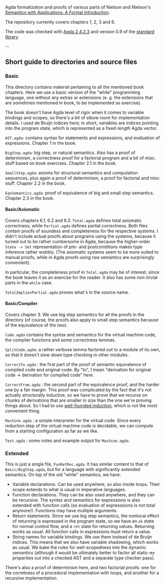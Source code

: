 
Agda formalization and proofs of various parts of Nielson and Nielson's [Semantics with Applications: A Formal Introduction](http://www.amazon.com/Semantics-With-Applications-Introduction-Professional/dp/0471929808).

The repository currently covers chapters 1, 2, 3 and 6.

The code was checked with [Agda 2.4.2.3](https://hackage.haskell.org/package/Agda) and version 0.9 of the [standard library](https://github.com/agda/agda-stdlib/releases).

--

## Short guide to directories and source files

### Basic

This directory contains material pertaining to all the mentioned book chapters. Here we use a basic version of the "while" programming language, one without any extras or extensions (e. g. the extensions that are sometimes mentioned in book, to be implemented as exercise).

The book doesn't have Agda level of rigor when it comes to variable bindings and scopes, so there's a bit of elbow room for implementation details. I used de Bruijn indices here; in short, variables are indices pointing into the program state, which is represented as a fixed-length Agda vector.

`AST.agda`: contains syntax for statements and expressions, and evaluation of expressions. Chapter 1 in the book. 

`BigStep.agda`: big step, or natural semantics. Also has a proof of determinism, a correctness proof for a factorial program and a bit of misc. stuff based on book exercises. Chapter 2.1 in the book. 

`SmallStep.agda`: axioms for structural semantics and computation sequences, plus again a proof of determinism, a proof for factorial and misc stuff. Chapter 2.2 in the book. 

`EqvSemantics.agda`: proof of equivalence of big and small step semantics. Chapter 2.3 in the book. 

#### Basic/Axiomatic

Covers chapters 6.1, 6.2 and 6.3. `Total.agda` defines total axiomatic correctness, while `Partial.agda` defines partial correctness. Both files contain proofs of soundess and completeness for the respective systems. I didn't include actual proofs about programs using the systems, because it turned out to be rather cumbersome in Agda, because the higher-order `State -> Set` representation of pre- and postconditions makes type inference rather wobbly. (The axiomatic systems seem to be more suited to manual proofs, while in Agda proofs using raw semantics are surprisingly convenient). 

In particular, the completeness proof in `Total.agda` may be of interest, since the book leaves it as an exercise for the reader. It also has some non-trivial parts in the `while` case. 

`TotalImpliesPartial.agda` proves what's in the source name. 

#### Basic/Compiler

Covers chapter 3. We use big step semantics for all the proofs in the directory (of course, the proofs also apply to small step semantics because of the equivalence of the two). 

`Code.agda` contains the syntax and semantics for the virtual machine code, the compiler functions and some correctness lemmas. 

`SplitCode.agda`: a rather verbose lemma factored out to a module of its own, so that it doesn't slow down type checking in other modules.

`CorrectTo.agda` : the first part of the proof of semantic equivalence of compiled code and original code. By "to", I mean "derivation for original code -> derivation for compiled code" here. 

`CorrectFrom.agda` : the second part of the equivalence proof, and the harder one by a fair margin. This proof was complicated by the fact that it's not actually structurally inductive, so we have to prove that we recurse on chunks of derivations that are smaller in size than the one we're proving things about. So I had to use [well-founded induction](https://github.com/agda/agda-stdlib/blob/master/src/Induction/Nat.agda), which is not the most convenient thing. 

`Machine.agda` : a simple interpreter for the virtual code. Since every reduction step of the virtual machine code is decidable, we can compute from a starting configuration as far as we like. 

`Test.agda` : some notes and example output for `Machine.agda`. 

### Extended

This is just a single file, `FunRetRec.agda`. It has similar content to that of `Basic/BigStep.agda`, but for a language with significantly extended semantics. On top of the old "while" semantics, we have:

- Variable declarations. Can be used anywhere, so also inside loops. Their scope extends to what is usual in imperative languages.
- Function declarations. They can be also used anywhere, and they can be recursive. The syntax and semantics for expressions is also extended with function calls (so evaluation of expresssions is not total anymore!). Functions may have multiple arguments. 
- Return statements. Since we use big step semantics, the nonlocal effect of returning is expressed in the program state, so we have an `ok` state for normal control flow, and a `ret` state for returning values. Returning works as usual. All function calls in expressions must return a value. 
- String names for variable bindings. We use them instead of de Bruijn indices. This means that we also have variable shadowing, which works as usual. We bake the rules for well-scopedness into the dynamic semantics (although it would be ultimately better to factor all static-ey properties out into a checked AST and a separate type checker pass). 

There's also a proof of determinism here, and two factorial proofs: one for the corretness of a procedural implementation with loops, and another for a recursive implementation. 
